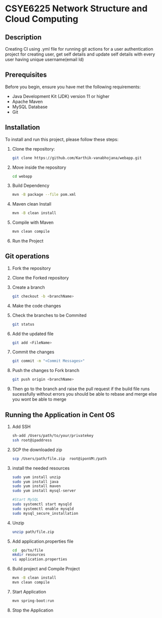 # CSYE6225 Network Structure and Cloud Computing

## Description

Creating CI using .yml file for running git actions for a user authentication project for creating user, get self details and update self details with every user having unique username(email Id)
## Prerequisites

Before you begin, ensure you have met the following requirements:

- Java Development Kit (JDK) version 11 or higher
- Apache Maven
- MySQL Database
- Git

## Installation

To install and run this project, please follow these steps:

1. Clone the repository:
    ```bash
    git clone https://github.com/Karthik-vanabhojana/webapp.git

2. Move inside the repository
    ```bash
    cd webapp

3. Build Dependency
    ```bash
    mvn -B package --file pom.xml

4. Maven clean Install
    ```bash
    mvn -B clean install

5. Compile with Maven
    ```bash
    mvn clean compile

6. Run the Project

## Git operations 

1. Fork the repository

2. Clone the Forked repository

3. Create a branch 
    ```bash
    git checkout -b <branchName>

4. Make the code changes

5. Check the branches to be Commited
    ```bash
    git status

6. Add the updated file
    ```bash
    git add <FileName>

7. Commit the changes
    ```bash
    git commit -m "<Commit Messages>"

8. Push the changes to Fork branch
     ```bash
    git push origin <branchName>

9. Then go to the branch and raise the pull request if the build file runs sucessfully without errors you should be able to rebase and merge else you wont be able to merge

## Running the Application in Cent OS

1. Add SSH
   ```bash
   sh-add /Users/path/to/your/privatekey
   ssh root@ipaddress

2. SCP the downloaded zip
   ```bash
   scp /Users/path/file.zip  root@iponVM:/path

3. install the needed resources
   ```bash
   sudo yum install unzip
   sudo yum install java
   sudo yum install maven
   sudo yum install mysql-server
   
   #Start MySQL
   sudo systemctl start mysqld
   sudo systemctl enable mysqld
   sudo mysql_secure_installation

4. Unzip
   ```bash
   unzip path/file.zip
5. Add application.properties file
   ```bash
   cd  go/to/file
   mkdir resources
   vi application.properties
6. Build project and Compile Project
   ```bash
   mvn -B clean install
   mvn clean compile
7. Start Application
   ```bash
   mvn spring-boot:run
8. Stop the Application
